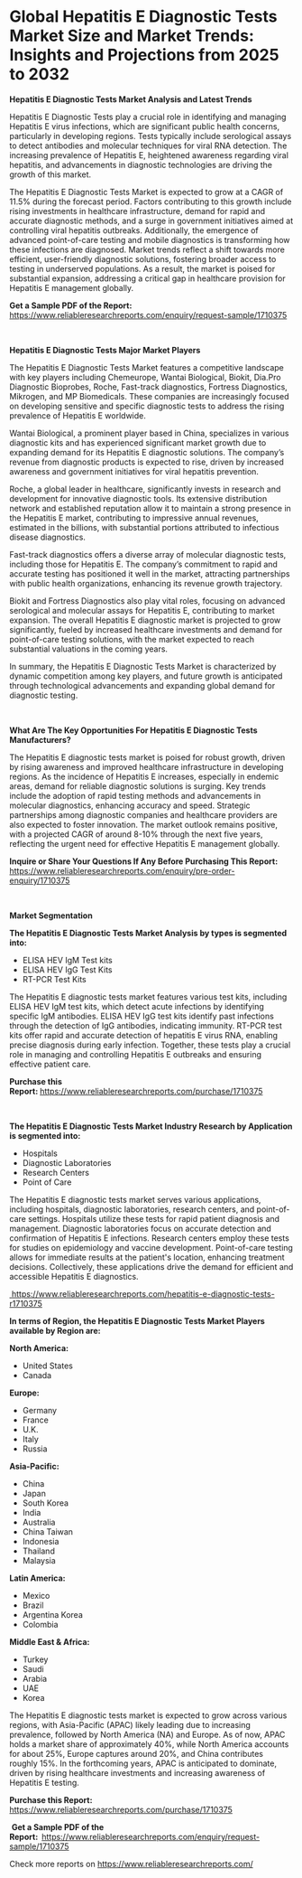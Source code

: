 <p><h1>Global Hepatitis E Diagnostic Tests Market Size and Market Trends: Insights and Projections from 2025 to 2032</h1></p><p><strong>Hepatitis E Diagnostic Tests Market Analysis and Latest Trends</strong></p>
<p><p>Hepatitis E Diagnostic Tests play a crucial role in identifying and managing Hepatitis E virus infections, which are significant public health concerns, particularly in developing regions. Tests typically include serological assays to detect antibodies and molecular techniques for viral RNA detection. The increasing prevalence of Hepatitis E, heightened awareness regarding viral hepatitis, and advancements in diagnostic technologies are driving the growth of this market.</p><p>The Hepatitis E Diagnostic Tests Market is expected to grow at a CAGR of 11.5% during the forecast period. Factors contributing to this growth include rising investments in healthcare infrastructure, demand for rapid and accurate diagnostic methods, and a surge in government initiatives aimed at controlling viral hepatitis outbreaks. Additionally, the emergence of advanced point-of-care testing and mobile diagnostics is transforming how these infections are diagnosed. Market trends reflect a shift towards more efficient, user-friendly diagnostic solutions, fostering broader access to testing in underserved populations. As a result, the market is poised for substantial expansion, addressing a critical gap in healthcare provision for Hepatitis E management globally.</p></p>
<p><strong>Get a Sample PDF of the Report:&nbsp;</strong> <a href="https://www.reliableresearchreports.com/enquiry/request-sample/1710375?utm_campaign=118&utm_medium=2&utm_source=Github&utm_content=ia&utm_term=03032025&utm_id=hepatitis-e-diagnostic-tests">https://www.reliableresearchreports.com/enquiry/request-sample/1710375</a></p>
<p>&nbsp;</p>
<p><strong>Hepatitis E Diagnostic Tests Major Market Players</strong></p>
<p><p>The Hepatitis E Diagnostic Tests Market features a competitive landscape with key players including Chemeurope, Wantai Biological, Biokit, Dia.Pro Diagnostic Bioprobes, Roche, Fast-track diagnostics, Fortress Diagnostics, Mikrogen, and MP Biomedicals. These companies are increasingly focused on developing sensitive and specific diagnostic tests to address the rising prevalence of Hepatitis E worldwide.</p><p>Wantai Biological, a prominent player based in China, specializes in various diagnostic kits and has experienced significant market growth due to expanding demand for its Hepatitis E diagnostic solutions. The company’s revenue from diagnostic products is expected to rise, driven by increased awareness and government initiatives for viral hepatitis prevention.</p><p>Roche, a global leader in healthcare, significantly invests in research and development for innovative diagnostic tools. Its extensive distribution network and established reputation allow it to maintain a strong presence in the Hepatitis E market, contributing to impressive annual revenues, estimated in the billions, with substantial portions attributed to infectious disease diagnostics.</p><p>Fast-track diagnostics offers a diverse array of molecular diagnostic tests, including those for Hepatitis E. The company’s commitment to rapid and accurate testing has positioned it well in the market, attracting partnerships with public health organizations, enhancing its revenue growth trajectory.</p><p>Biokit and Fortress Diagnostics also play vital roles, focusing on advanced serological and molecular assays for Hepatitis E, contributing to market expansion. The overall Hepatitis E diagnostic market is projected to grow significantly, fueled by increased healthcare investments and demand for point-of-care testing solutions, with the market expected to reach substantial valuations in the coming years.</p><p>In summary, the Hepatitis E Diagnostic Tests Market is characterized by dynamic competition among key players, and future growth is anticipated through technological advancements and expanding global demand for diagnostic testing.</p></p>
<p>&nbsp;</p>
<p><strong>What Are The Key Opportunities For Hepatitis E Diagnostic Tests Manufacturers?</strong></p>
<p><p>The Hepatitis E diagnostic tests market is poised for robust growth, driven by rising awareness and improved healthcare infrastructure in developing regions. As the incidence of Hepatitis E increases, especially in endemic areas, demand for reliable diagnostic solutions is surging. Key trends include the adoption of rapid testing methods and advancements in molecular diagnostics, enhancing accuracy and speed. Strategic partnerships among diagnostic companies and healthcare providers are also expected to foster innovation. The market outlook remains positive, with a projected CAGR of around 8-10% through the next five years, reflecting the urgent need for effective Hepatitis E management globally.</p></p>
<p><strong>Inquire or Share Your Questions If Any Before Purchasing This Report:</strong> <a href="https://www.reliableresearchreports.com/enquiry/pre-order-enquiry/1710375?utm_campaign=118&utm_medium=2&utm_source=Github&utm_content=ia&utm_term=03032025&utm_id=hepatitis-e-diagnostic-tests">https://www.reliableresearchreports.com/enquiry/pre-order-enquiry/1710375</a></p>
<p>&nbsp;</p>
<p><strong>Market Segmentation</strong></p>
<p><strong>The Hepatitis E Diagnostic Tests Market Analysis by types is segmented into:</strong></p>
<p><ul><li>ELISA HEV IgM Test kits</li><li>ELISA HEV IgG Test Kits</li><li>RT-PCR Test Kits</li></ul></p>
<p><p>The Hepatitis E diagnostic tests market features various test kits, including ELISA HEV IgM test kits, which detect acute infections by identifying specific IgM antibodies. ELISA HEV IgG test kits identify past infections through the detection of IgG antibodies, indicating immunity. RT-PCR test kits offer rapid and accurate detection of hepatitis E virus RNA, enabling precise diagnosis during early infection. Together, these tests play a crucial role in managing and controlling Hepatitis E outbreaks and ensuring effective patient care.</p></p>
<p><strong>Purchase this Report:&nbsp;</strong><a href="https://www.reliableresearchreports.com/purchase/1710375?utm_campaign=118&utm_medium=2&utm_source=Github&utm_content=ia&utm_term=03032025&utm_id=hepatitis-e-diagnostic-tests">https://www.reliableresearchreports.com/purchase/1710375</a></p>
<p>&nbsp;</p>
<p><strong>The Hepatitis E Diagnostic Tests Market Industry Research by Application is segmented into:</strong></p>
<p><ul><li>Hospitals</li><li>Diagnostic Laboratories</li><li>Research Centers</li><li>Point of Care</li></ul></p>
<p><p>The Hepatitis E diagnostic tests market serves various applications, including hospitals, diagnostic laboratories, research centers, and point-of-care settings. Hospitals utilize these tests for rapid patient diagnosis and management. Diagnostic laboratories focus on accurate detection and confirmation of Hepatitis E infections. Research centers employ these tests for studies on epidemiology and vaccine development. Point-of-care testing allows for immediate results at the patient's location, enhancing treatment decisions. Collectively, these applications drive the demand for efficient and accessible Hepatitis E diagnostics.</p></p>
<p><a href="https://www.reliableresearchreports.com/hepatitis-e-diagnostic-tests-r1710375?utm_campaign=118&utm_medium=2&utm_source=Github&utm_content=ia&utm_term=03032025&utm_id=hepatitis-e-diagnostic-tests">&nbsp;https://www.reliableresearchreports.com/hepatitis-e-diagnostic-tests-r1710375</a></p>
<p><strong>In terms of Region, the Hepatitis E Diagnostic Tests Market Players available by Region are:</strong></p>
<p>
    <p> <strong> North America: </strong>
        <ul>
            <li>United States</li>
            <li>Canada</li>
        </ul>
        </p> 
    <p> <strong> Europe: </strong>
        <ul>
            <li>Germany</li>
            <li>France</li>
            <li>U.K.</li>
            <li>Italy</li>
            <li>Russia</li>
        </ul>
        </p> 
    <p> <strong> Asia-Pacific: </strong>
        <ul>
            <li>China</li>
            <li>Japan</li>
            <li>South Korea</li>
            <li>India</li>
            <li>Australia</li>
            <li>China Taiwan</li>
            <li>Indonesia</li>
            <li>Thailand</li>
            <li>Malaysia</li>
        </ul>
        </p> 
    <p> <strong> Latin America: </strong>
        <ul>
            <li>Mexico</li>
            <li>Brazil</li>
            <li>Argentina Korea</li>
            <li>Colombia</li>
        </ul>
        </p> 
    <p> <strong> Middle East & Africa: </strong>
        <ul>
            <li>Turkey</li>
            <li>Saudi</li>
            <li>Arabia</li>
            <li>UAE</li>
            <li>Korea</li>
        </ul>
    </p>
    </p>
<p><p>The Hepatitis E diagnostic tests market is expected to grow across various regions, with Asia-Pacific (APAC) likely leading due to increasing prevalence, followed by North America (NA) and Europe. As of now, APAC holds a market share of approximately 40%, while North America accounts for about 25%, Europe captures around 20%, and China contributes roughly 15%. In the forthcoming years, APAC is anticipated to dominate, driven by rising healthcare investments and increasing awareness of Hepatitis E testing.</p></p>
<p><strong>Purchase this Report: </strong><a href="https://www.reliableresearchreports.com/purchase/1710375?utm_campaign=118&utm_medium=2&utm_source=Github&utm_content=ia&utm_term=03032025&utm_id=hepatitis-e-diagnostic-tests">https://www.reliableresearchreports.com/purchase/1710375</a></p>
<p>&nbsp;<strong>Get a Sample PDF of the Report:&nbsp;&nbsp;</strong><a href="https://www.reliableresearchreports.com/enquiry/request-sample/1710375?utm_campaign=118&utm_medium=2&utm_source=Github&utm_content=ia&utm_term=03032025&utm_id=hepatitis-e-diagnostic-tests">https://www.reliableresearchreports.com/enquiry/request-sample/1710375</a></p>
<p><strong></strong></p>
<p>Check more reports on <a href="https://www.reliableresearchreports.com/?utm_campaign=118&utm_medium=2&utm_source=Github&utm_content=ia&utm_term=03032025&utm_id=hepatitis-e-diagnostic-tests">https://www.reliableresearchreports.com/</a></p>